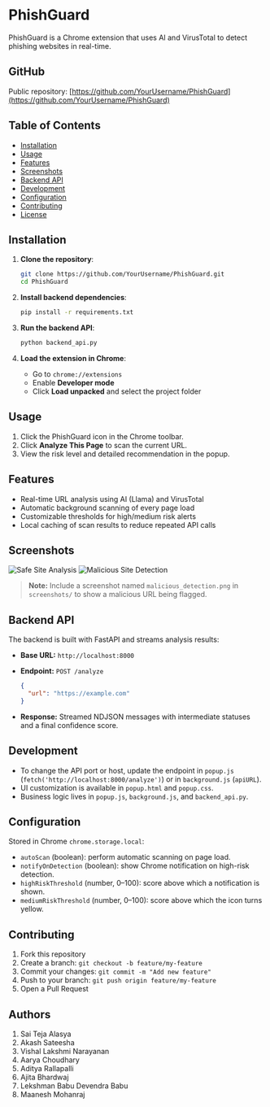 # PhishGuard

PhishGuard is a Chrome extension that uses AI and VirusTotal to detect phishing websites in real-time.

## GitHub

Public repository: [https://github.com/YourUsername/PhishGuard](https://github.com/YourUsername/PhishGuard)

## Table of Contents

* [Installation](#installation)
* [Usage](#usage)
* [Features](#features)
* [Screenshots](#screenshots)
* [Backend API](#backend-api)
* [Development](#development)
* [Configuration](#configuration)
* [Contributing](#contributing)
* [License](#license)

## Installation

1. **Clone the repository**:

   ```bash
   git clone https://github.com/YourUsername/PhishGuard.git
   cd PhishGuard
   ```
2. **Install backend dependencies**:

   ```bash
   pip install -r requirements.txt
   ```
3. **Run the backend API**:

   ```bash
   python backend_api.py
   ```
4. **Load the extension in Chrome**:

   * Go to `chrome://extensions`
   * Enable **Developer mode**
   * Click **Load unpacked** and select the project folder

## Usage

1. Click the PhishGuard icon in the Chrome toolbar.
2. Click **Analyze This Page** to scan the current URL.
3. View the risk level and detailed recommendation in the popup.

## Features

* Real-time URL analysis using AI (Llama) and VirusTotal
* Automatic background scanning of every page load
* Customizable thresholds for high/medium risk alerts
* Local caching of scan results to reduce repeated API calls

## Screenshots

![Safe Site Analysis](screenshots/safe_analysis.png)
![Malicious Site Detection](screenshots/malicious_detection.png)

> **Note:** Include a screenshot named `malicious_detection.png` in `screenshots/` to show a malicious URL being flagged.

## Backend API

The backend is built with FastAPI and streams analysis results:

* **Base URL:** `http://localhost:8000`
* **Endpoint:** `POST /analyze`

  ```json
  {
    "url": "https://example.com"
  }
  ```
* **Response:** Streamed NDJSON messages with intermediate statuses and a final confidence score.

## Development

* To change the API port or host, update the endpoint in `popup.js` (`fetch('http://localhost:8000/analyze')`) or in `background.js` (`apiURL`).
* UI customization is available in `popup.html` and `popup.css`.
* Business logic lives in `popup.js`, `background.js`, and `backend_api.py`.

## Configuration

Stored in Chrome `chrome.storage.local`:

* `autoScan` (boolean): perform automatic scanning on page load.
* `notifyOnDetection` (boolean): show Chrome notification on high-risk detection.
* `highRiskThreshold` (number, 0–100): score above which a notification is shown.
* `mediumRiskThreshold` (number, 0–100): score above which the icon turns yellow.

## Contributing

1. Fork this repository
2. Create a branch: `git checkout -b feature/my-feature`
3. Commit your changes: `git commit -m "Add new feature"`
4. Push to your branch: `git push origin feature/my-feature`
5. Open a Pull Request

## Authors
1. Sai Teja Alasya
2. Akash Sateesha
3. Vishal Lakshmi Narayanan
4. Aarya Choudhary
5. Aditya Rallapalli
6. Ajita Bhardwaj
7. Lekshman Babu Devendra Babu
8. Maanesh Mohanraj

